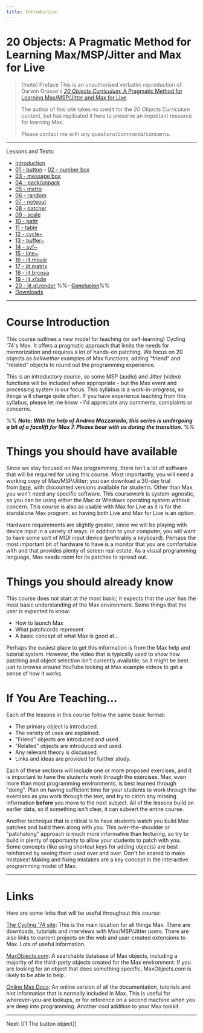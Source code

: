 ```yaml
---
title: Introduction
---
```


# 20 Objects: A Pragmatic Method for Learning Max/MSP/Jitter and Max for Live


> [!note] Preface
> This is an unauthorised verbatim reproduction of Darwin Grosse's [*20 Objects Curriculum*: A Pragmatic Method for Learning Max/MSP/Jitter and Max for Live](http://20objects.com).
> 
> The author of this site takes no credit for the *20 Objects Curriculum* content, but has replicated it here to preserve an important resource for learning Max.
> 
> Please contact me with any questions/comments/concerns.

---

Lessons and Texts: 
- [Introduction](http://darwingrosse.com/20Objects/index.html)
- [01 - button](http://darwingrosse.com/20Objects/lesson01.html)
[](http://darwingrosse.com/20Objects/lesson01.html)- [](http://darwingrosse.com/20Objects/lesson01.html)[02 - number box](http://darwingrosse.com/20Objects/lesson02.html)
- [03 - message box](http://darwingrosse.com/20Objects/lesson03.html)
- [04 - pack/unpack](http://darwingrosse.com/20Objects/lesson04.html)
- [05 - metro](http://darwingrosse.com/20Objects/lesson05.html)
- [06 - random](http://darwingrosse.com/20Objects/lesson06.html)
- [07 - noteout](http://darwingrosse.com/20Objects/lesson07.html)
- [08 - patcher](http://darwingrosse.com/20Objects/lesson08.html)
- [09 - scale](http://darwingrosse.com/20Objects/lesson09.html)
- [10 - pattr](http://darwingrosse.com/20Objects/lesson10.html)
- [11 - table](http://darwingrosse.com/20Objects/lesson11.html)
- [12 - cycle~](http://darwingrosse.com/20Objects/lesson12.html)
- [13 - buffer~](http://darwingrosse.com/20Objects/lesson13.html)
- [14 - svf~](http://darwingrosse.com/20Objects/lesson14.html)
- [15 - line~](http://darwingrosse.com/20Objects/lesson15.html)
- [16 - jit.movie](http://darwingrosse.com/20Objects/lesson16.html)
- [17 - jit.matrix](http://darwingrosse.com/20Objects/lesson17.html)
- [18 - jit.brcosa](http://darwingrosse.com/20Objects/lesson18.html)
- [19 - jit.xfade](http://darwingrosse.com/20Objects/lesson19.html)
- [20 - jit.gl.render](http://darwingrosse.com/20Objects/lesson20.html)
%%- [~~Conclusion~~](http://darwingrosse.com/20Objects/lesson99.html)%%
- [Downloads](http://darwingrosse.com/20Objects/downloads.html)




---




# Course Introduction

This course outlines a new model for teaching (or self-learning) Cycling '74's Max. It offers a pragmatic approach that limits the needs for memorization and requires a lot of hands-on patching. We focus on 20 objects as _bellwether_ examples of Max functions, adding "friend" and "related" objects to round out the programming experience.

This is an introductory course, so some MSP (audio) and Jitter (video) functions will be included when appropriate - but the Max event and processing system is our focus. This syllabus is a work-in-progress, so things will change quite often. If you have experience teaching from this syllabus, please let me know - I'd appreciate any comments, complaints or concerns.

%%
**_Note: With the help of Andrea Mazzariello, this series is undergoing a bit of a facelift for Max 7. Please bear with us during the transition._**
%%
# Things you should have available

Since we stay focused on Max programming, there isn't a lot of software that will be required for using this course. Most importantly, you will need a working copy of Max/MSP/Jitter; you can download a 30-day trial from [here](https://cycling74.com/downloads), with discounted versions available for students. Other than Max, you won't need any specific software. This coursework is system-agnostic, so you can be using either the Mac or Windows operating system without concern. This course is also as usable with Max for Live as it is for the standalone Max program, so having both Live and Max for Live is an option.

Hardware requirements are slightly greater, since we will be playing with device input in a variety of ways. In addition to your computer, you will want to have some sort of MIDI input device (preferably a keyboard). Perhaps the most important bit of hardware to have is a monitor that you are comfortable with and that provides plenty of screen real estate. As a visual programming language, Max needs room for its patches to spread out.

# Things you should already know

This course does not start at the most basic; it expects that the user has the most basic understanding of the Max environment. Some things that the user is expected to know:

- How to launch Max
- What patchcords represent
- A basic concept of what Max is good at...

Perhaps the easiest place to get this information is from the Max help and tutorial system. However, the video that is typically used to show how patching and object selection isn't currently available, so it might be best just to browse around YouTube looking at Max example videos to get a sense of how it works.

# If You Are Teaching...

Each of the lessons in this course follow the same basic format:

- The primary object is introduced.
- The variety of uses are explained.
- "Friend" objects are introduced and used.
- "Related" objects are introduced and used.
- Any relevant theory is discussed.
- Links and ideas are provided for further study.

Each of these sections will include one or more proposed exercises, and it is important to have the students work through the exercises. Max, even more than most programming environments, is best learned through "doing". Plan on having sufficient time for your students to work through the exercises as you work through the text, and try to catch any missing information **before** you move to the next subject. All of the lessons build on earlier data, so if something isn't clear, it can subvert the entire course.

Another technique that is critical is to have students watch you build Max patches and build them along with you. This over-the-shoulder or "patchalong" approach is much more informative than lecturing, so try to build in plenty of opportunity to allow your students to patch with you. Some concepts (like using shortcut keys for adding objects) are best reinforced by seeing them used over and over. Don't be scared to make mistakes! Making and fixing mistakes are a key concept in the interactive programming model of Max.

---
# Links

Here are some links that will be useful throughout this course:

[The Cycling '74 site](http://www.cycling74.com/): This is the main location for all things Max. There are downloads, tutorials and interviews with Max/MSP/Jitter users. There are also links to current projects on the web and user-created extensions to Max. Lots of useful information.

[MaxObjects.com](http://www.maxobjects.com/): A searchable database of Max objects, including a majority of the third-party objects created for the Max environment. If you are looking for an object that does something specific, MaxObjects.com is likely to be able to help.

[Online Max Docs](https://docs.cycling74.com/latest): An online version of all the documentation, tutorials and hint information that is normally included in Max. This is useful for wherever-you-are lookups, or for reference on a second machine when you are deep into programming. Another cool addition to your Max toolkit.

---

Next: [[1 The button object]]